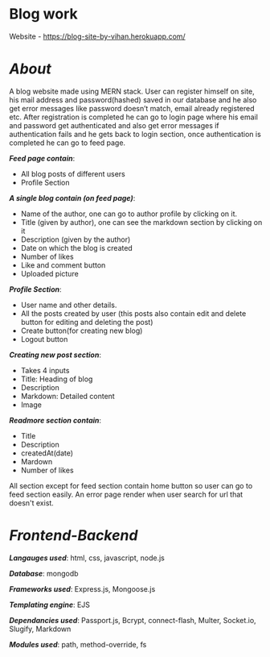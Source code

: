 # Blog work

Website - https://blog-site-by-vihan.herokuapp.com/

# _About_

A blog website made using MERN stack.
User can register himself on site, his mail address and password(hashed) saved in our database and he also get error messages like password doesn’t match, email already registered etc. After registration is completed he can go to login page where his email and password get authenticated and also get error messages if authentication fails and he gets back to login section, once authentication is completed he can go to feed page.

**_Feed page contain_**:

- All blog posts of different users
- Profile Section

**_A single blog contain (on feed page)_**:

- Name of the author, one can go to author profile by clicking on it.
- Title (given by author), one can see the markdown section by clicking on it
- Description (given by the author)
- Date on which the blog is created
- Number of likes
- Like and comment button
- Uploaded picture

**_Profile Section_**:

- User name and other details.
- All the posts created by user (this posts also contain edit and delete button for editing and deleting the post)
- Create button(for creating new blog)
- Logout button

**_Creating new post section_**:

- Takes 4 inputs
- Title: Heading of blog
- Description
- Markdown: Detailed content
- Image

**_Readmore section contain_**:

- Title
- Description
- createdAt(date)
- Mardown
- Number of likes

All section except for feed section contain home button so user can go to feed section easily.
An error page render when user search for url that doesn't exist.

# _Frontend-Backend_

**_Langauges used_**: html, css, javascript, node.js

**_Database_**: mongodb

**_Frameworks used_**: Express.js, Mongoose.js

**_Templating engine_**: EJS

**_Dependancies used_**: Passport.js, Bcrypt, connect-flash, Multer, Socket.io, Slugify, Markdown

**_Modules used_**: path, method-override, fs
